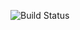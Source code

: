 ![Build Status](https://codebuild.us-east-1.amazonaws.com/badges?uuid=eyJlbmNyeXB0ZWREYXRhIjoicnhuT28zdzhFWWZhSlpHdkZIRjIzcnJTazFWK3ladFc0WnIvdVV1S3NlaE1NYWhEU0V2Tlc0YmxDQW1yQlBsekpvYjJSdllJTG42THExcjVUQ1Fib0prPSIsIml2UGFyYW1ldGVyU3BlYyI6IlhoTktWMWRUTkJFc3pmdjkiLCJtYXRlcmlhbFNldFNlcmlhbCI6MX0%3D&branch=master)

